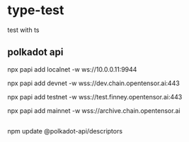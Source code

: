 # type-test

test with ts

## polkadot api

npx papi add localnet -w ws://10.0.0.11:9944

npx papi add devnet -w wss://dev.chain.opentensor.ai:443

npx papi add testnet -w wss://test.finney.opentensor.ai:443

npx papi add mainnet -w wss://archive.chain.opentensor.ai

##

npm update @polkadot-api/descriptors
